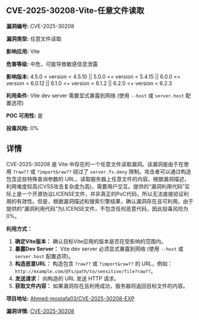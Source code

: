 ## CVE-2025-30208-Vite-任意文件读取

**漏洞编号:** CVE-2025-30208

**漏洞类型:** 任意文件读取

**影响应用:** Vite

**危害等级:** 中危，可能导致敏感信息泄露

**影响版本:** 4.5.0 < version < 4.5.10 || 5.0.0 <= version < 5.4.15 || 6.0.0 <= version < 6.0.12 || 6.1.0 <= version < 6.1.2 || 6.2.0 <= version < 6.2.3

**利用条件:** Vite dev server 需要显式暴露到网络 (使用 `--host` 或 `server.host` 配置选项)

**POC 可用性:** 是

**投毒风险:** 0%

## 详情

CVE-2025-30208 是 Vite 中存在的一个任意文件读取漏洞。该漏洞是由于在使用 `?raw??` 或 `?import&raw??` 绕过了 `server.fs.deny` 限制。攻击者可以通过构造包含这些特殊查询参数的 URL，读取服务器上任意文件的内容。根据漏洞描述，利用难度较高(CVSS攻击复杂度为高)，需要用户交互。提供的“漏洞利用代码”实际上是一个开源协议LICENSE文件，并非真正的PoC代码，所以无法直接验证利用的有效性。但是，根据漏洞描述和搜索引擎结果，确认漏洞存在且可利用。由于提供的“漏洞利用代码”为LICENSE文件，不包含任何恶意代码，因此投毒风险为0%。

**利用方式：**

1.  **确定Vite版本：** 确认目标Vite应用的版本是否在受影响的范围内。
2.  **暴露Dev Server：**  Vite dev server 必须显式暴露到网络 (使用 `--host` 或 `server.host` 配置选项)。
3.  **构造恶意URL：**  构造包含 `?raw??` 或 `?import&raw??` 的 URL，例如：`http://example.com/@fs/path/to/sensitive/file?raw??`。
4.  **发送请求：**  向构造的 URL 发送 HTTP 请求。
5.  **获取文件内容：**  如果漏洞存在且利用成功，服务器将返回目标文件的内容。

**项目地址:** [Ahmed-mostafa03/CVE-2025-30208-EXP](https://github.com/Ahmed-mostafa03/CVE-2025-30208-EXP)

**漏洞详情:** [CVE-2025-30208](https://nvd.nist.gov/vuln/detail/CVE-2025-30208)
